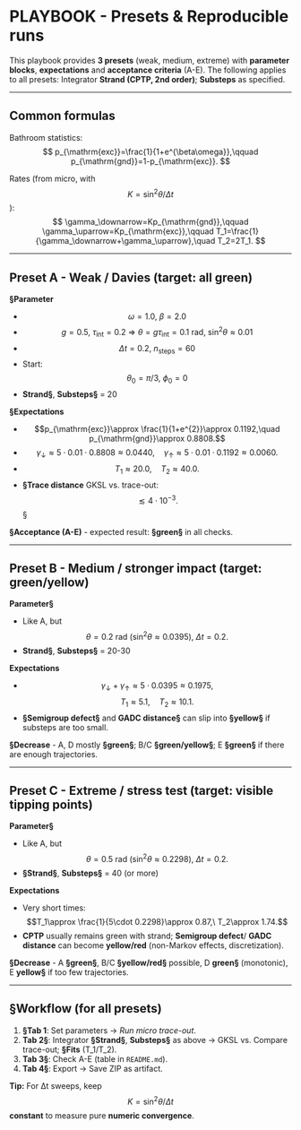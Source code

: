 
<!-- Math uses $$ ... $$ delimiters throughout -->

# PLAYBOOK - Presets & Reproducible runs

This playbook provides **3 presets** (weak, medium, extreme) with **parameter blocks**, **expectations** and **acceptance criteria** (A-E). The following applies to all presets: Integrator **Strand (CPTP, 2nd order)**; **Substeps** as specified.

---

## Common formulas

Bathroom statistics:
$$
p_{\mathrm{exc}}=\frac{1}{1+e^{\beta\omega}},\qquad
p_{\mathrm{gnd}}=1-p_{\mathrm{exc}}.
$$

Rates (from micro, with $$K=\sin^2\theta/\Delta t$$):
$$
\gamma_\downarrow=Kp_{\mathrm{gnd}},\qquad
\gamma_\uparrow=Kp_{\mathrm{exc}},\qquad
T_1=\frac{1}{\gamma_\downarrow+\gamma_\uparrow},\quad
T_2=2T_1.
$$

---

## Preset A - **Weak / Davies** (target: all green)

**§Parameter**
- $$\omega=1.0,\ \beta=2.0$$
- $$g=0.5,\ \tau_{\mathrm{int}}=0.2\ \Rightarrow\ \theta=g\tau_{\mathrm{int}}=0.1\ \mathrm{rad},\ \sin^2\theta\approx 0.01$$
- $$\Delta t=0.2,\ n_{\mathrm{steps}}=60$$
- Start: $$\theta_0=\pi/3,\ \phi_0=0$$
- **Strand§**, **Substeps§** = 20

**§Expectations**
- $$p_{\mathrm{exc}}\approx \frac{1}{1+e^{2}}\approx 0.1192,\quad p_{\mathrm{gnd}}\approx 0.8808.$$
- $$\gamma_\downarrow\approx 5\cdot 0.01\cdot 0.8808\approx 0.0440,\quad
  \gamma_\uparrow\approx 5\cdot 0.01\cdot 0.1192\approx 0.0060.$$
- $$T_1\approx 20.0,\quad T_2\approx 40.0.$$
- **§Trace distance** GKSL vs. trace-out: $$\lesssim 4\cdot 10^{-3}.$$§

**§Acceptance (A-E)** - expected result: **§green§** in all checks.

---

## Preset B - **Medium / stronger impact** (target: green/yellow)

**Parameter§**
- Like A, but $$\theta=0.2\ \mathrm{rad}\ (\sin^2\theta\approx 0.0395),\ \Delta t=0.2.$$
- **Strand§**, **Substeps§** = 20-30

**Expectations**
- $$\gamma_\downarrow+\gamma_\uparrow\approx 5\cdot 0.0395\approx 0.1975,$$
  $$T_1\approx 5.1,\quad T_2\approx 10.1.$$
- **§Semigroup defect§** and **GADC distance§** can slip into **§yellow§** if substeps are too small.

**§Decrease** - A, D mostly **§green§**; B/C **§green/yellow§**; E **§green§** if there are enough trajectories.

---

## Preset C - **Extreme / stress test** (target: visible tipping points)

**Parameter§**
- Like A, but $$\theta=0.5\ \mathrm{rad}\ (\sin^2\theta\approx 0.2298),\ \Delta t=0.2.$$
- **§Strand§**, **Substeps§** = 40 (or more)

**Expectations**
- Very short times: $$T_1\approx \frac{1}{5\cdot 0.2298}\approx 0.87,\ T_2\approx 1.74.$$
- **CPTP** usually remains green with strand; **Semigroup defect**/ **GADC distance** can become **yellow/red** (non-Markov effects, discretization).

**§Decrease** - A **§green§**, B/C **§yellow/red§** possible, D **green§** (monotonic), E **yellow§** if too few trajectories.

---

## §Workflow (for all presets)

1. **§Tab 1**: Set parameters → *Run micro trace-out*.  
2. **Tab 2§**: Integrator **§Strand§**, **Substeps§** as above → GKSL vs. Compare trace-out; **§Fits** \(T_1/T_2\).  
3. **Tab 3§**: Check A-E (table in `README.md`).  
4. **Tab 4§**: Export → Save ZIP as artifact.

**Tip:** For Δt sweeps, keep $$K=\sin^2\theta/\Delta t$$ **constant** to measure pure **numeric convergence**.
